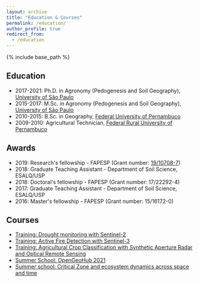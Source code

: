 ```yaml
---
layout: archive
title: "Education & Courses"
permalink: /education/
author_profile: true
redirect_from:
  - /education
---
```


{% include base_path %}

<!-- Download Full CV [here](/files/VMF_academic_cv.pdf).  -->

## Education

* 2017-2021: Ph.D. in Agronomy (Pedogenesis and Soil Geography), [University of São Paulo](https://www.esalq.usp.br/pg/programas/solos/)
* 2015-2017: M.Sc. in Agronomy (Pedogenesis and Soil Geography), [University of São Paulo](https://www.esalq.usp.br/pg/programas/solos/)
* 2010-2015: B.Sc. in Geography, [Federal University of Pernambuco](https://www.ufpe.br/dcg)
* 2009-2010: Agricultural Technician, [Federal Rural University of Pernambuco](http://www.codai.ufrpe.br/)

## Awards

* 2019: Research's fellowship - FAPESP (Grant number:	[19/10708-7]())
* 2018: Graduate Teaching Assistant - Department of Soil Science, ESALQ/USP
* 2018: Doctoral's fellowship - FAPESP (Grant number:	17/22292-4)
* 2017: Graduate Teaching Assistant - Department of Soil Science, ESALQ/USP
* 2016: Master's fellowship - FAPESP (Grant number:	15/16172-0)

## Courses

* [Training: Drought monitoring with Sentinel-2](https://eo4society.esa.int/event/rus-webinar-drought-monitoring-with-sentinel-2/)
* [Training: Active Fire Detection with Sentinel-3](https://eotraining-serco.com/tutorials/active-fire-detection-with-sentinel-3/)
* [Training: Agricultural Crop Classification with Synthetic Aperture Radar and Optical Remote Sensing](https://appliedsciences.nasa.gov/join-mission/training/english/arset-agricultural-crop-classification-synthetic-aperture-radar-and)
* [Summer School: OpenGeoHub 2021](https://opengeohub.org/summer_school_2021)
* [Summer school: Critical Zone and ecosystem dynamics across space and time](http://www.to.isac.cnr.it/gpss/)
  